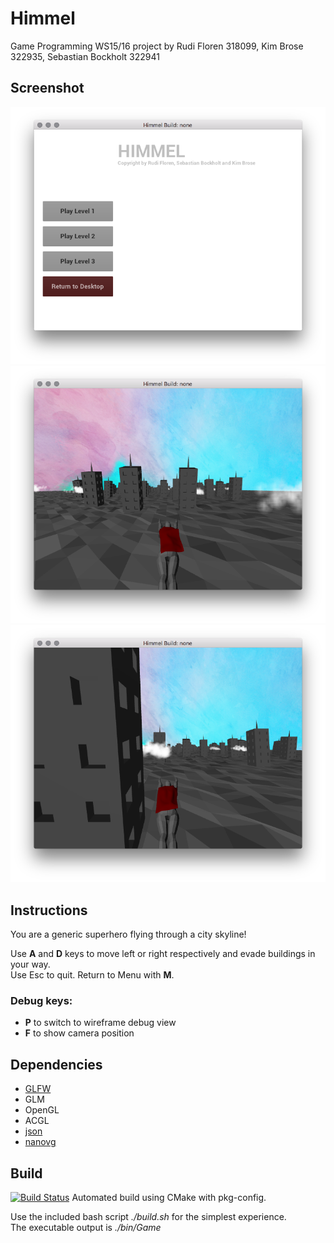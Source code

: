 # Himmel
Game Programming WS15/16 project by Rudi Floren 318099, Kim Brose 322935, Sebastian Bockholt 322941

## Screenshot
![Demo Screenshot Menu](assets/images/screenshot1.png)
![Demo Screenshot Game](assets/images/screenshot2.png)
![Demo Screenshot Game](assets/images/screenshot.png)

## Instructions
You are a generic superhero flying through a city skyline!

Use **A** and **D** keys to move left or right respectively and evade buildings in your way.  
Use Esc to quit. Return to Menu with **M**.

### Debug keys:
- **P** to switch to wireframe debug view
- **F** to show camera position

## Dependencies
- [GLFW](http://www.glfw.org/)
- GLM
- OpenGL
- ACGL
- [json](https://github.com/nlohmann/json)
- [nanovg](https://github.com/memononen/nanovg)

## Build
[![Build Status](https://magnum.travis-ci.com/valkum/game-programming.svg?token=fG6GG7VSsLF7HUxqCHii&branch=master)](https://magnum.travis-ci.com/valkum/game-programming)
Automated build using CMake with pkg-config.

Use the included bash script *./build.sh* for the simplest experience.  
The executable output is *./bin/Game*
